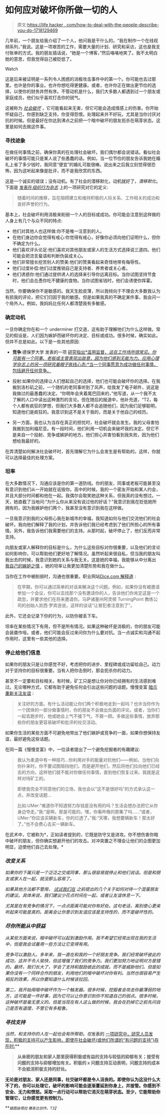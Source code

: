 # 如何应对破坏你所做一切的人

> 原文:[https://life hacker . com/how-to-deal-with-the-people-describe-you-do-1718129469](https://lifehacker.com/how-to-deal-with-people-who-undermine-everything-you-do-1718129469)

几年前，一个朋友给我介绍了一个人，他问我是干什么的。“我在制作一个在线视频系列，”我说。这是一项艰苦的工作，需要大量的计划、研究和采访，这也是我支付账单的方式。我的朋友插话说，“她是一个博客，”然后咯咯地笑了。我不太明白她的意思，但我觉得自己被贬低了。

Watch

这是后来被证明是一系列令人困惑的消极攻击事件中的第一个。你可能也去过那里。也许是你的事业。也许你想吃得更健康。或者，也许你正在做出更节俭的选择，以使你的财务井然有序。不管动机是什么，我们大多数人都遇到过一个朋友或家庭成员，他们似乎喜欢打击你的锐气。

这被称为 [*社会破坏*](https://en.wikipedia.org/wiki/Social_undermining) ，它可能看起来无害，但它可能会造成情感上的伤害。你开始怀疑自己，你感到缺乏支持，你变得怨恨。处理起来并不好玩，尤其是当你讨厌对抗的时候。但是最好在你达到沸点之前把一个暗中破坏的朋友扼杀在萌芽状态。这里是如何去做这件事。

### 寻找迹象

在做任何事情之前，确保你真的在处理社会破坏。我们偶尔都会说错话。看似社会破坏的事情可能只是某人说了些愚蠢的话。例如，当一位节俭的朋友告诉我她在婚礼上省了多少钱时，我同意“便宜”的婚礼可能很棒。说出来之后我立刻觉得很恐怖，因为这听起来像是批评，而不是我欣赏的东西。

这是一个诚实的错误；没有动机。有了社会的潜移默化，动机就好了，*潜移默化*。下面是 [发表在*组织行为杂志*](http://sc.edu/ombuds/doc/Herschcovis_2011.pdf) 上的一项研究对它的定义:

> 随着时间的推移，旨在阻碍建立和维持积极的人际关系、工作相关的成功和良好声誉的行为。

基本上，社会破坏利用消极来削弱一个人的目标或成功。你可能会注意到这样做的人身上有几个与众不同的特点:

*   他们对其他人也这样做:你不是唯一注意到的人。
*   在他们身边你会觉得有戒心:你觉得有戒心，好像你必须向他们证明什么，但你不确定为什么。
*   他们喜欢评头论足:他们喜欢对其他朋友或家人的生活方式选择说三道四。他们可能会把流言蜚语和判断伪装成关心。
*   他们非常擅长挖苦别人的赞美:他们的赞美看起来奇怪地带有侮辱性。
*   他们过度补偿:他们过度推销自己是支持者、养育者或关心者。
*   他们诱惑你:他们通过提供诱人的选择来引导你远离目标。当你试图坚持节食时，他们会怂恿你吃不健康的食物。当你试图省钱时，他们会诱使你挥霍。

当然，你要确保你不是敏感的。我天生脸皮薄，所以我倾向于不理会大多数我认为有损我的评论，把它们归因于我的敏感。但是如果我真的不确定某件事，我会问一个局外人。例如，我妈妈比任何人都清楚我有多敏感。

### 确定动机

一旦你确定你在和一个 underminer 打交道，这有助于理解他们为什么这样做。常见的假设是，人们因为嫉妒而破坏你的决定、目标或成功。很多时候，确实如此。但并不总是如此。以下是一些其他原因:

*   **竞争**:德保罗大学 发表的一项 [研究指出*滥用监督，*这在工作场所很常见。你可能有一个同事、老板或主管表现出敌意，因为他们感到无能为力。*应用心理学杂志*上的另一项研究着眼于*底线心态:*当一个同事愿意为成功做任何事情，包括避开任何竞争。](http://via.library.depaul.edu/cgi/viewcontent.cgi?article=1005&context=etd)
*   投射:如果你的选择让人们想起自己的选择，他们也可能会破坏你的选择。在我搬到洛杉矶之前，一个随机的老同事听到了风声，给我发了电子邮件，说这是我做过的最愚蠢的决定。“你明年会夹着尾巴回来的，”他写道，从一个我不太了解的人口中读出这种激烈的言论。但在随后的报道中，他补充道，“T2，每个人都有疯狂的梦想，但我们大多数人都不会追随他们，因为我们足够聪明，知道他们是疯狂的。我意识到这不是关于我的，而是关于他自己的经历。

*   另一方面，我也认为当存在真正的担忧时，社会破坏就会发生。我的父母害怕我搬到加利福尼亚。有一段时间，他们利用一切机会来破坏我的决定。但它不是来自一个投射、竞争或嫉妒的地方。他们担心并害怕看到我失败，因为他们想给我最好的。

在弄清楚如何解决社会破坏时，首先理解它为什么会发生是有帮助的。这样，你就可以选择最佳的处理方案。

### 坦率

在大多数情况下，沟通应该是你的第一道防线。你的朋友、同事或老板可能甚至没有意识到他们从一开始就在诋毁你。高中的时候，我的一个密友开始和某人约会，并且大部分时间都和他在一起。我偶尔会取笑她这种关系，但我真的没有想过。一天，她直截了当地问:“为什么你从来没有说过他的好话？”我意识到我在贬低她所拥有的，因为我嫉妒他们两个，我甚至没有意识到我在这样做。

一旦我意识到我的父母担心我在新城市的幸福，我知道如何与他们交流他们的社会破坏。我向他们解释了我的计划，并告诉他们我已经考虑到了他们所担心的所有事情。另外，我告诉他们我需要他们的支持。从那时起，破坏停止了，他们反而非常支持。

向朋友或家人解释你的目标是什么，为什么这些目标对你很重要，以及他们的言论如何影响你，可以帮助他们更好地了解情况。虽然听起来很自私，但当我的朋友叫我出去的时候，我意识到她的关系与我无关。这是她的幸福，我能够从中分离出 [我自己的嫉妒之情](https://lifehacker.com/how-i-learned-to-stop-being-so-jealous-and-finally-get-1529920256) 。她的坦率让我更加清楚形势和我在做什么。

当你在工作中被削弱时，沟通也很重要。职业网站[Dice.com 解释道](http://insights.dice.com/2014/11/12/confronting-coworker-who-undermines-you/) :

> 在早期，你可以通过简单的对话来解决这个问题。例如，如果你没有被邀请参加一个会议，你可以去找那个没有邀请你的人，告诉他们你肯定这是一个疏忽，并要求他们在将来邀请你。马萨诸塞州阿灵顿 TurningPoint 教练公司的创始人凯西·罗宾逊说，这样的谈话“让冒犯者注意到了”。

此外，它还会记录下你的行为，以防你被丢下车。

坦率在某些情况下有用，但不是所有情况。如果这种破坏是消极的，你的朋友可能会装聋作哑。或者，他们可能会反过来问你为什么要对抗。当一点诚实和沟通不起作用时，这里有一些其他的选择。

### **停止给他们信息**

如果你的朋友只是让你感觉不好，考虑把你的进步、里程碑或成功留给自己。动力对于坚持你的目标很重要。当有人把你击倒时，那会扼杀你的动力。

甚至不一定要和目标相关。有时候，矿工只是想让你对你已经拥有的生活感到难过。无论哪种方式，它都有助于避免任何会引出这些问题的话题。慢慢变富 [暗示重新关注友谊](http://www.getrichslowly.org/blog/2012/06/06/how-to-handle-people-who-undermine-your-success/) :

> 关注好的方面。有什么活动能让你们两个积极地走到一起吗？也许当你作为一个团体的一部分做事情时，你的朋友不会做出负面的评论。或者，当你们一起去跑步时，他或她会上气不接下气，不屑一顾。多做这些事情，放弃那些你的朋友更容易破坏和批评的社交活动。

如果你生活的某些方面不可避免地带出了他们嫉妒或竞争的一面，如果你想保持友谊，最好避免这些话题。

在同一篇《慢慢变富》中，一位读者提出了一个避免挖掘者的有趣建议:

> 我认为柔道中有一种技巧...你利用对手的能量对抗他们——例如，当他们向你扑来时，你不要试图阻挡他们，而是避开他们，然后将他们拉向他们已经去的方向，这样他们就不能对你做任何事情，直到他们恢复过来。我就是这样对待矿工的。
> 
> 即使我完全不同意他们的立场，我也会以“这不是很好吗”的方式承认这一点，并改变话题...
> 
> 比如:UMer:“难道你不知道努力存钱是没有用的吗？生活会想办法把它从你身边夺走。”我:“是啊，那是可能的。嘿，你看昨晚的那集了吗……”或者，UMer:“你应该买辆新车，你的烂透了。”我:“天哪，我想要辆新车！那太好了。”也不会费心去买一辆新车。

在武术中，它被称为[](https://en.wikipedia.org/wiki/Hard_and_soft_(martial_arts))*，正如读者提到的，它既是防守又是进攻。你不想伤害你暗中破坏的朋友，但你确实想避开他们的攻击。对冲突置之不理会让他们的企图更加明显，迫使他们自己去处理。*

### *改变关系*

*如果你的下属只是一个泛泛之交或同事，那么很容易就停止和他们说话。但是和朋友或家人在一起，就没那么容易了。*

*如果其他方法都不管用， [试试我们在](http://lifehacker.com/how-do-i-confront-a-friend-whos-suddenly-turned-into-a-1078958342) 之前提出的几个关于如何对待一个混蛋朋友的建议。具体来说，我们建议少花点时间在一起，或者让友谊休息一下。*

*尤其是在有竞争的情况下，一点点距离可能对你有好处。这句老话，*离别使心更亲*听起来可能是真的。距离会让你意识到友谊应该是支持性的，而不是破坏性的。*

### *尽你所能从中获益*

*从某些方面来说，暗中破坏可以起到激励作用。我不希望它经常出现在我的生活中，但是我会试着用一些方法让它变得有用。*

*竞争可以激励人。多年来，我一直在和我的一个好朋友竞争。我们经常破坏彼此的成功，这并不令人愉快，但这增强了我们的竞争力。我们更加努力地证明对方是错的。最终，我们长大了，学会了支持和鼓励彼此的成就，而不是威胁他们。但是如果你没有一个同样合作的朋友，利用他们的暗中破坏对你有利。当然也很容易产生相反的效果，所以你要知道什么时候该拉回。*

*第二，我开始用暗中破坏作为一个触发器。很多时候，挖掘者会攻击你最薄弱的地方，这可能是一件好事，因为它可以让你意识到你不知道自己的弱点。很多时候，这种破坏是毫无意义的。但是当现在有人这么做的时候，我会在扔掉它之前先问自己是否有道理，不管它有多粗鲁。*

### *寻找支持*

*当然，和支持你的人在一起也会有所帮助。在*发表的 [一项研究中，研究人员发现，积极的支持可以产生影响，即使在社会破坏(或他们所谓的“有问题的支持”)存在时:](http://www.ncbi.nlm.nih.gov/pubmed/1948172)**

> **从亲密的朋友和家人那里获得积极或有益的支持与较低的抑郁有关；接受有问题的支持与抑郁增加有关。积极的 x 问题支持互动表明，问题支持的成本不会抵消积极支持的好处。**

**无论是对朋友、家人还是同事，社交破坏都是令人沮丧的。即使你认为这没什么大不了的，你可以处理它，破坏的影响可能会逐渐蔓延到你身上，并接管。你感到不安全、无力和愤怒。采取一点行动可以帮助它消灭在萌芽状态。至少，它能帮助你管理它，让你感觉更有控制力。**

**<small>*插图由塔拉·雅各比创作。*T3】</small>**